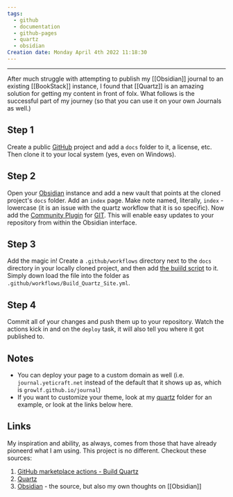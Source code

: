 ```yaml
---
tags:
  - github
  - documentation
  - github-pages
  - quartz
  - obsidian
Creation date: Monday April 4th 2022 11:18:30
---
```

---
After much struggle with attempting to publish my [[Obsidian]] journal to an existing [[BookStack]] instance, I found that [[Quartz]] is an amazing solution for getting my content in front of folx.  What follows is the successful part of my journey (so that you can use it on your own Journals as well.)

## Step 1
Create a public [GitHub](https://github.com/) project and add a `docs` folder to it, a license, etc.   Then clone it to your local system (yes, even on Windows).
## Step 2
Open your [Obsidian](https://obsidian.md/download) instance and add a new vault that points at the cloned project's `docs` folder.  Add an `index` page.  Make note named, literally, `index` - lowercase (it is an issue with the quartz workflow that it is so specific).  Now add the [Community Plugin](https://help.obsidian.md/community-plugins) for [GIT](https://publish.obsidian.md/git-doc/Installation). This will enable easy updates to your repository from within the Obsidian interface.
## Step 3
Add the magic in! Create a `.github/workflows` directory next to the `docs` directory in your locally cloned project, and then add [the buiild script](https://raw.githubusercontent.com/growlf/journal/refs/heads/main/.github/workflows/Build_Quartz_Site.yml) to it.  Simply down load the file into the folder as `.github/workflows/Build_Quartz_Site.yml`.
## Step 4
Commit all of your changes and push them up to your repository.  Watch the actions kick in and on the `deploy` task, it will also tell you where it got published to. 
## Notes
- You can deploy your page to a custom domain as well (i.e. `journal.yeticraft.net` instead of the default that it shows up as, which is `growlf.github.io/journal`)
- If you want to customize your theme, look at my [quartz](https://github.com/growlf/journal/tree/main/.github/quartz) folder for an example, or look at the links below here.
## Links
My inspiration and ability, as always, comes from those that have already pioneerd what I am using.  This project is no different.  Checkout these sources:
1) [GitHub marketplace actions - Build Quartz](https://github.com/marketplace/actions/build-quartz-for-github-pages)
2) [Quartz](https://quartz.jzhao.xyz/)
3) [Obsidian](https://obsidian.md/download) - the source, but also my own thoughts on [[Obsidian]]